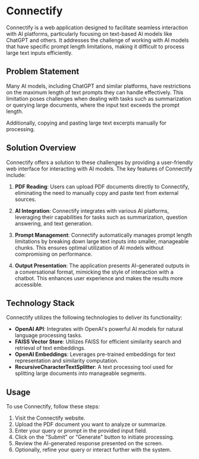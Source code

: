 # Connectify

Connectify is a web application designed to facilitate seamless interaction with AI platforms, particularly focusing on text-based AI models like ChatGPT and others. It addresses the challenge of working with AI models that have specific prompt length limitations, making it difficult to process large text inputs efficiently.

## Problem Statement

Many AI models, including ChatGPT and similar platforms, have restrictions on the maximum length of text prompts they can handle effectively. This limitation poses challenges when dealing with tasks such as summarization or querying large documents, where the input text exceeds the prompt length.

Additionally, copying and pasting large text excerpts manually for processing.

## Solution Overview

Connectify offers a solution to these challenges by providing a user-friendly web interface for interacting with AI models. The key features of Connectify include:

1. **PDF Reading**: Users can upload PDF documents directly to Connectify, eliminating the need to manually copy and paste text from external sources.

2. **AI Integration**: Connectify integrates with various AI platforms, leveraging their capabilities for tasks such as summarization, question answering, and text generation.

3. **Prompt Management**: Connectify automatically manages prompt length limitations by breaking down large text inputs into smaller, manageable chunks. This ensures optimal utilization of AI models without compromising on performance.

4. **Output Presentation**: The application presents AI-generated outputs in a conversational format, mimicking the style of interaction with a chatbot. This enhances user experience and makes the results more accessible.

## Technology Stack

Connectify utilizes the following technologies to deliver its functionality:

- **OpenAI API**: Integrates with OpenAI's powerful AI models for natural language processing tasks.
- **FAISS Vector Store**: Utilizes FAISS for efficient similarity search and retrieval of text embeddings.
- **OpenAI Embeddings**: Leverages pre-trained embeddings for text representation and similarity computation.
- **RecursiveCharacterTextSplitter**: A text processing tool used for splitting large documents into manageable segments.

## Usage

To use Connectify, follow these steps:

1. Visit the Connectify website.
2. Upload the PDF document you want to analyze or summarize.
3. Enter your query or prompt in the provided input field.
4. Click on the "Submit" or "Generate" button to initiate processing.
5. Review the AI-generated response presented on the screen.
6. Optionally, refine your query or interact further with the system.

